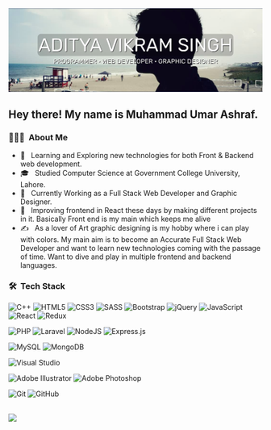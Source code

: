 <img src="https://raw.githubusercontent.com/AVS1508/AVS1508/master/assets/Aditya%20Vikram%20Singh%20Banner.png">

<h2> Hey there! My name is Muhammad Umar Ashraf.</h2>

<h3> 👨🏻‍💻 &nbsp;About Me </h3>

- 🤔 &nbsp; Learning and Exploring new technologies for both Front & Backend web development.
- 🎓 &nbsp; Studied Computer Science at Government College University, Lahore.
- 💼 &nbsp; Currently Working as a Full Stack Web Developer and Graphic Designer.
- 🌱 &nbsp; Improving frontend in React these days by making different projects in it. Basically Front end is my main which keeps me alive  
- ✍️ &nbsp; As a lover of Art graphic designing is my hobby where i can play with colors. My main aim is to become an Accurate Full Stack Web Developer and want to learn new 	technologies coming with the passage of time. Want to dive and play in multiple frontend and backend languages.

<h3> 🛠 &nbsp;Tech Stack</h3>

<img alt="C++" src="https://img.shields.io/badge/c++-%2300599C.svg?&style=for-the-badge&logo=c%2B%2B&ogoColor=white"/> <img alt="HTML5" src="https://img.shields.io/badge/html5-%23E34F26.svg?&style=for-the-badge&logo=html5&logoColor=white"/> <img alt="CSS3" src="https://img.shields.io/badge/css3-%231572B6.svg?&style=for-the-badge&logo=css3&logoColor=white"/> <img alt="SASS" src="https://img.shields.io/badge/SASS-hotpink.svg?&style=for-the-badge&logo=SASS&logoColor=white"/> <img alt="Bootstrap" src="https://img.shields.io/badge/bootstrap-%23563D7C.svg?&style=for-the-badge&logo=bootstrap&logoColor=white"/> <img alt="jQuery" src="https://img.shields.io/badge/jquery-%230769AD.svg?&style=for-the-badge&logo=jquery&logoColor=white"/> <img alt="JavaScript" src="https://img.shields.io/badge/javascript-%23323330.svg?&style=for-the-badge&logo=javascript&logoColor=%23F7DF1E"/> <img alt="React" src="https://img.shields.io/badge/react-%2320232a.svg?&style=for-the-badge&logo=react&logoColor=%2361DAFB"/> <img alt="Redux" src="https://img.shields.io/badge/redux-%23593d88.svg?&style=for-the-badge&logo=redux&logoColor=white"/>

 <img alt="PHP" src="https://img.shields.io/badge/php-%23777BB4.svg?&style=for-the-badge&logo=php&logoColor=white"/> <img alt="Laravel" src="https://img.shields.io/badge/laravel-%23FF2D20.svg?&style=for-the-badge&logo=laravel&logoColor=white"/> <img alt="NodeJS" src="https://img.shields.io/badge/node.js-%2343853D.svg?&style=for-the-badge&logo=node.js&logoColor=white"/> <img alt="Express.js" src="https://img.shields.io/badge/express.js-%23404d59.svg?&style=for-the-badge"/>

<img alt="MySQL" src="https://img.shields.io/badge/mysql-%2300f.svg?&style=for-the-badge&logo=mysql&logoColor=white"/> <img alt="MongoDB" src ="https://img.shields.io/badge/MongoDB-%234ea94b.svg?&style=for-the-badge&logo=mongodb&logoColor=white"/>

<img alt="Visual Studio" src="https://img.shields.io/badge/VisualStudio-5C2D91.svg?&style=for-the-badge&logo=visual-studio&logoColor=white"/>

<img alt="Adobe Illustrator" src="https://img.shields.io/badge/adobeillustrator-%23FF9A00.svg?&style=for-the-badge&logo=adobeillustrator&logoColor=white"/> <img alt="Adobe Photoshop" src="https://img.shields.io/badge/adobephotoshop-%2331A8FF.svg?&style=for-the-badge&logo=adobephotoshop&logoColor=white"/>

<img alt="Git" src="https://img.shields.io/badge/git-%23F05033.svg?&style=for-the-badge&logo=git&logoColor=white"/> <img alt="GitHub" src="https://img.shields.io/badge/github-%23121011.svg?&style=for-the-badge&logo=github&logoColor=white"/>

<br/>

<a href="https://github.com/umarashraf71">
  <img height="180em" src="https://github-readme-stats.vercel.app/api/top-langs/?username=umarashraf71&theme=buefy&layout=compact" />
</a>

<br/>
